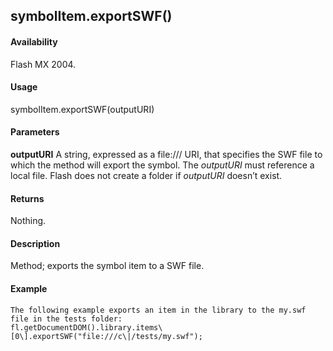 ## symbolItem.exportSWF()

#### Availability

Flash MX 2004.

#### Usage

symbolItem.exportSWF(outputURI)

#### Parameters

**outputURI** A string, expressed as a file:/// URI, that specifies the SWF file to which the method will export the symbol. The *outputURI* must reference a local file. Flash does not create a folder if *outputURI* doesn’t exist.

#### Returns

Nothing.

#### Description

Method; exports the symbol item to a SWF file.

#### Example

```
The following example exports an item in the library to the my.swf file in the tests folder:
fl.getDocumentDOM().library.items\[0\].exportSWF("file:///c\|/tests/my.swf");

```